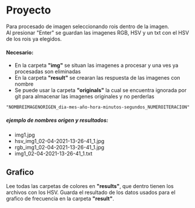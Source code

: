 # Proyecto
Para procesado de imagen seleccionando rois dentro de la imagen.  
Al presionar "Enter" se guardan las imagenes RGB, HSV y un txt con el HSV de los rois ya elegidos.

#### Necesario:
- En la carpeta **"img"** se situan las imagenes a procesar y una ves ya procesadas son eliminadas
- En la carpeta **"result"** se crearan las respuesta de las imagenes con nombre  
- Se puede usar la carpeta **"originals"** la cual se encuentra ignorada por git para almacenar las imagenes originales y no perderlas  

```
"NOMBREIMAGENORIGEN_dia-mes-año-hora-minutos-segundos_NUMEROITERACION"  
```  

##### ejemplo de nombres origen y resultados:
- img1.jpg
- hsv_img1_02-04-2021-13-26-41_1.jpg
- rgb_img1_02-04-2021-13-26-41_1.jpg
- img1_02-04-2021-13-26-41_1.txt


## Grafico
Lee todas las carpetas de colores en **"results"**, que dentro tienen los archivos con los HSV.
Guarda el resultado de los datos usados para el grafico de frecuencia en la carpeta **"result"**.